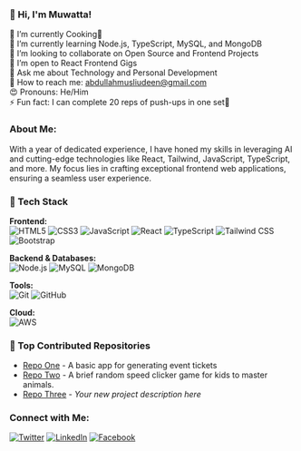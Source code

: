 ### 👋 Hi, I'm Muwatta!
🌟 I’m currently Cooking🥩  
🌱 I’m currently learning Node.js, TypeScript, MySQL, and MongoDB  
👯 I’m looking to collaborate on Open Source and Frontend Projects  
🤔 I’m open to React Frontend Gigs  
💬 Ask me about Technology and Personal Development  
📧 How to reach me: abdullahmusliudeen@gmail.com  
😍 Pronouns: He/Him  
⚡ Fun fact: I can complete 20 reps of push-ups in one set💪  

### About Me:
With a year of dedicated experience, I have honed my skills in leveraging AI and cutting-edge technologies like React, Tailwind, JavaScript, TypeScript, and more. My focus lies in crafting exceptional frontend web applications, ensuring a seamless user experience.

### 🚀 Tech Stack

**Frontend:**  
![HTML5](https://img.shields.io/badge/HTML5-E34F26?style=flat&logo=html5&logoColor=white) ![CSS3](https://img.shields.io/badge/CSS3-1572B6?style=flat&logo=css3&logoColor=white) ![JavaScript](https://img.shields.io/badge/JavaScript-F7DF1E?style=flat&logo=javascript&logoColor=black) ![React](https://img.shields.io/badge/React-20232A?style=flat&logo=react&logoColor=61DAFB) ![TypeScript](https://img.shields.io/badge/TypeScript-007ACC?style=flat&logo=typescript&logoColor=white) ![Tailwind CSS](https://img.shields.io/badge/Tailwind%20CSS-06B6D4?style=flat&logo=tailwind-css&logoColor=white) ![Bootstrap](https://img.shields.io/badge/Bootstrap-563D7C?style=flat&logo=bootstrap&logoColor=white)

**Backend & Databases:**  
![Node.js](https://img.shields.io/badge/Node.js-43853D?style=flat&logo=node.js&logoColor=white) ![MySQL](https://img.shields.io/badge/MySQL-4479A1?style=flat&logo=mysql&logoColor=white) ![MongoDB](https://img.shields.io/badge/MongoDB-4EA94B?style=flat&logo=mongodb&logoColor=white)

**Tools:**  
![Git](https://img.shields.io/badge/Git-F05032?style=flat&logo=git&logoColor=white) ![GitHub](https://img.shields.io/badge/GitHub-181717?style=flat&logo=github&logoColor=white)

**Cloud:**  
![AWS](https://img.shields.io/badge/AWS-232F3E?style=flat&logo=amazon-aws&logoColor=white)

### 📌 Top Contributed Repositories
- [Repo One](https://github.com/Muwatta/hngx-stage2-ticket-generator.git) - A basic app for generating event tickets  
- [Repo Two](https://github.com/Muwatta/Animal-Speed-Clicker-Game.git) - A brief random speed clicker game for kids to master animals.  
- [Repo Three](https://github.com/Muwatta/new-project.git) - *Your new project description here*  

### Connect with Me:
[![Twitter](https://img.shields.io/badge/Twitter-1DA1F2?style=flat&logo=twitter&logoColor=white)](https://x.com/MusliudeenAbdu1) [![LinkedIn](https://img.shields.io/badge/LinkedIn-0A66C2?style=flat&logo=linkedin&logoColor=white)](https://www.linkedin.com/in/abdullahi-musliudeen-64435a239/) [![Facebook](https://img.shields.io/badge/Instagram-E4405F?style=flat&logo=instagram&logoColor=white)](https://web.facebook.com/profile.php?id=100085888534291)

